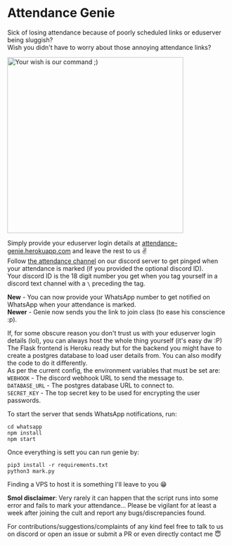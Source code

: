 
# Attendance Genie

Sick of losing attendance because of poorly scheduled links or eduserver being sluggish?  
Wish you didn't have to worry about those annoying attendance links?  

<img alt="Your wish is our command ;)" src="https://memegenerator.net/img/instances/54975493.jpg" width=400>

Simply provide your eduserver login details at [attendance-genie.herokuapp.com](https://attendance-genie.herokuapp.com) and leave the rest to us ✌️  
Follow [the attendance channel](https://discord.gg/69F4DddEyG) on our discord server to get pinged when your attendance is marked (if you provided the optional discord ID).  
Your discord ID is the 18 digit number you get when you tag yourself in a discord text channel with a `\` preceding the tag.  

**New** - You can now provide your WhatsApp number to get notified on WhatsApp when your attendance is marked.  
**Newer** - Genie now sends you the link to join class (to ease his conscience :p).  

If, for some obscure reason you don't trust us with your eduserver login details (lol), you can always host the whole thing yourself (it's easy dw :P)  
The Flask frontend is Heroku ready but for the backend you might have to create a postgres database to load user details from. You can also modify the code to do it differently.  
As per the current config, the environment variables that must be set are:  
`WEBHOOK` - The discord webhook URL to send the message to.  
`DATABASE_URL` - The postgres database URL to connect to.  
`SECRET_KEY` - The top secret key to be used for encrypting the user passwords.  

To start the server that sends WhatsApp notifications, run:

```console
cd whatsapp
npm install
npm start
```

Once everything is sett you can run genie by:

```console
pip3 install -r requirements.txt
python3 mark.py
```

Finding a VPS to host it is something I'll leave to you 😁  

**Smol disclaimer**: Very rarely it can happen that the script runs into some error and fails to mark your attendance... Please be vigilant for at least a week after joining the cult and report any bugs/discrepancies found.  

For contributions/suggestions/complaints of any kind feel free to talk to us on discord or open an issue or submit a PR or even directly contact me :innocent:
